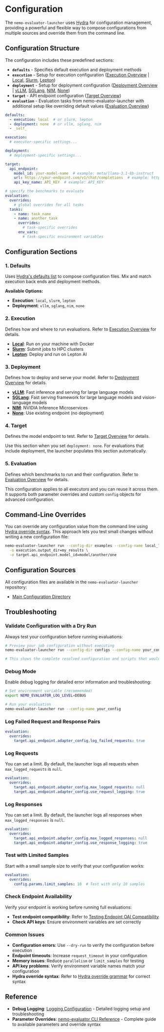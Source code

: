 # Configuration

The `nemo-evaluator-launcher` uses [Hydra](https://hydra.cc/docs/intro/) for configuration management, providing a powerful and flexible way to compose configurations from multiple sources and override them from the command line.

## Configuration Structure

The configuration includes these predefined sections:

- **`defaults`** - Specifies default execution and deployment methods
- **`execution`** - Setup for execution configuration ([Execution Overview](execution/index.md) | [Local](execution/local.md), [Slurm](execution/slurm.md), [Lepton](execution/lepton.md))
- **`deployment`** - Setup for deployment configuration ([Deployment Overview](deployment/index.md) | [vLLM](deployment/vllm.md), [SGLang](deployment/sglang.md), [NIM](deployment/nim.md), [None](deployment/none.md))
- **`target`** - API endpoint configuration ([Target Overview](target/index.md))
- **`evaluation`** - Evaluation tasks from nemo-evaluator-launcher with additional setup like overriding default values ([Evaluation Overview](evaluation/index.md))

```yaml
defaults:
  - execution: local  # or slurm, lepton
  - deployment: none  # or vllm, sglang, nim
  - _self_

execution:
  # executor-specific settings...

deployment:
  # deployment-specific settings...

target:
  api_endpoint:
    model_id: your-model-name  # example: meta/llama-3.1-8b-instruct
    url: https://your-endpoint.com/v1/chat/completions  # example: https://integrate.api.nvidia.com/v1/chat/completions
    api_key_name: API_KEY  # example: API_KEY

# specify the benchmarks to evaluate
evaluation:
  overrides:
    # global overrides for all tasks
  tasks:
    - name: task_name
    - name: another_task
      overrides:
        # task-specific overrides
      env_vars:
        # task-specific environment variables
```

## Configuration Sections

### 1. Defaults

Uses [Hydra's defaults list](https://hydra.cc/docs/advanced/defaults_list/) to compose configuration files. Mix and match execution back ends and deployment methods.

**Available Options:**

- **Execution**: `local`, `slurm`, `lepton`
- **Deployment**: `vllm`, `sglang`, `nim`, `none`

### 2. Execution

Defines how and where to run evaluations. Refer to [Execution Overview](execution/index.md) for details.

- **[Local](execution/local.md)**: Run on your machine with Docker
- **[Slurm](execution/slurm.md)**: Submit jobs to HPC clusters
- **[Lepton](execution/lepton.md)**: Deploy and run on Lepton AI

### 3. Deployment

Defines how to deploy and serve your model. Refer to [Deployment Overview](deployment/index.md) for details.

- **[vLLM](deployment/vllm.md)**: Fast inference and serving for large language models
- **[SGLang](deployment/sglang.md)**: Fast serving framework for large language models and vision-language models
- **[NIM](deployment/nim.md)**: NVIDIA Inference Microservices
- **[None](deployment/none.md)**: Use existing endpoint (no deployment)

### 4. Target

Defines the model endpoint to test. Refer to [Target Overview](target/index.md) for details.

Use this section when you set `deployment: none`. For evaluations that include deployment, the launcher populates this section automatically.

### 5. Evaluation

Defines which benchmarks to run and their configuration. Refer to [Evaluation Overview](evaluation/index.md) for details.

This configuration applies to all executors and you can reuse it across them. It supports both parameter overrides and custom `config` objects for advanced configuration.


## Command-Line Overrides

You can override any configuration value from the command line using [Hydra override syntax](https://hydra.cc/docs/advanced/override_grammar/basic/). This approach lets you test small changes without writing a new configuration file:

```bash
nemo-evaluator-launcher run --config-dir examples --config-name local_llama_3_1_8b_instruct \
  -o execution.output_dir=my_results \
  -o target.api_endpoint.model_id=model/another/one
```

## Configuration Sources

All configuration files are available in the `nemo-evaluator-launcher` repository:

- [Main Configuration Directory](../../../packages/nemo-evaluator-launcher/src/nemo_evaluator_launcher/configs)

## Troubleshooting

### Validate Configuration with a Dry Run

Always test your configuration before running evaluations:

```bash
# Preview your job configuration without executing
nemo-evaluator-launcher run --config-dir configs --config-name your_config --dry-run

# This shows the complete resolved configuration and scripts that would be generated
```

### Debug Mode

Enable debug logging for detailed error information and troubleshooting:

```bash
# Set environment variable (recommended)
export NEMO_EVALUATOR_LOG_LEVEL=DEBUG

# Run your evaluation
nemo-evaluator-launcher run --config-name your_config
```

### Log Failed Request and Response Pairs

```yaml
evaluation:
  overrides:
    target.api_endpoint.adapter_config.log_failed_requests: true
```

### Log Requests

You can set a limit. By default, the launcher logs all requests when `max_logged_requests` is `null`.

```yaml
evaluation:
  overrides:
    target.api_endpoint.adapter_config.max_logged_requests: null
    target.api_endpoint.adapter_config.use_request_logging: true
```


### Log Responses

You can set a limit. By default, the launcher logs all responses when `max_logged_responses` is `null`.

```yaml
evaluation:
  overrides:
    target.api_endpoint.adapter_config.max_logged_responses: null
    target.api_endpoint.adapter_config.use_response_logging: true
```


### Test with Limited Samples

Start with a small sample size to verify that your configuration works:

```yaml
evaluation:
  overrides:
    config.params.limit_samples: 10  # Test with only 10 samples
```

### Check Endpoint Availability

Verify your endpoint is working before running full evaluations:

- **Test endpoint compatibility**: Refer to [Testing Endpoint OAI Compatibility](../tutorials/deployments/testing-endpoint-oai-compatibility.md)
- **Check API keys**: Ensure environment variables are set correctly

### Common Issues

- **Configuration errors**: Use `--dry-run` to verify the configuration before execution
- **Endpoint timeouts**: Increase `request_timeout` in your configuration
- **Memory issues**: Reduce `parallelism` or `limit_samples` for testing
- **API key problems**: Verify environment variable names match your configuration
- **Hydra override syntax**: Refer to [Hydra override grammar](https://hydra.cc/docs/advanced/override_grammar/basic/) for correct syntax

## Reference

- **Debug Logging**: [Logging Configuration](../../nemo-evaluator/reference/logging.md) - Detailed logging setup and troubleshooting
- **Parameter Overrides**: [nemo-evaluator CLI Reference](../../nemo-evaluator/reference/cli.md#parameter-overrides) - Complete guide to available parameters and override syntax
